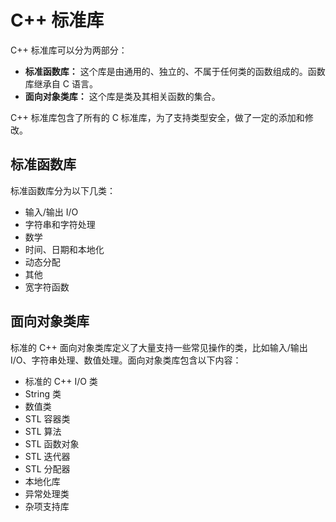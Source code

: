 # C++ 标准库

C++ 标准库可以分为两部分：

*   **标准函数库：** 这个库是由通用的、独立的、不属于任何类的函数组成的。函数库继承自 C 语言。
*   **面向对象类库：** 这个库是类及其相关函数的集合。

C++ 标准库包含了所有的 C 标准库，为了支持类型安全，做了一定的添加和修改。

## 标准函数库

标准函数库分为以下几类：

*   输入/输出 I/O
*   字符串和字符处理
*   数学
*   时间、日期和本地化
*   动态分配
*   其他
*   宽字符函数

## 面向对象类库

标准的 C++ 面向对象类库定义了大量支持一些常见操作的类，比如输入/输出 I/O、字符串处理、数值处理。面向对象类库包含以下内容：

*   标准的 C++ I/O 类
*   String 类
*   数值类
*   STL 容器类
*   STL 算法
*   STL 函数对象
*   STL 迭代器
*   STL 分配器
*   本地化库
*   异常处理类
*   杂项支持库

